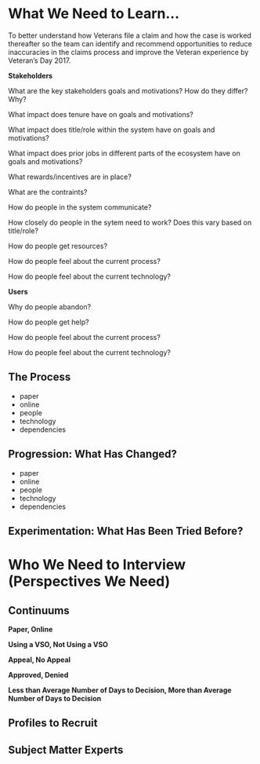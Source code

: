 # What We Need to Learn...

To better understand how Veterans file a claim and how the case is worked thereafter so the team can identify and recommend opportunities to reduce inaccuracies in the claims process and improve the Veteran experience by Veteran’s Day 2017.

**Stakeholders**

What are the key stakeholders goals and motivations? How do they differ? Why?

What impact does tenure have on goals and motivations?

What impact does title/role within the system have on goals and motivations? 

What impact does prior jobs in different parts of the ecosystem have on goals and motivations?

What rewards/incentives are in place?

What are the contraints?

How do people in the system communicate?

How closely do people in the sytem need to work? Does this vary based on title/role?

How do people get resources?

How do people feel about the current process?

How do people feel about the current technology?

**Users**

Why do people abandon?

How do people get help? 

How do people feel about the current process?

How do people feel about the current technology?


## The Process
   - paper
   - online
   - people
   - technology
   - dependencies

## Progression: What Has Changed?
   - paper
   - online
   - people
   - technology
   - dependencies

## Experimentation: What Has Been Tried Before?

# Who We Need to Interview (Perspectives We Need)

## Continuums

**Paper, Online**

**Using a VSO, Not Using a VSO**

**Appeal, No Appeal**

**Approved, Denied**

**Less than Average Number of Days to Decision, More than Average Number of Days to Decision**

## Profiles to Recruit



## Subject Matter Experts
